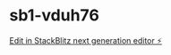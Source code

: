 # sb1-vduh76

[Edit in StackBlitz next generation editor ⚡️](https://stackblitz.com/~/github.com/geanderson-ai/sb1-vduh76)